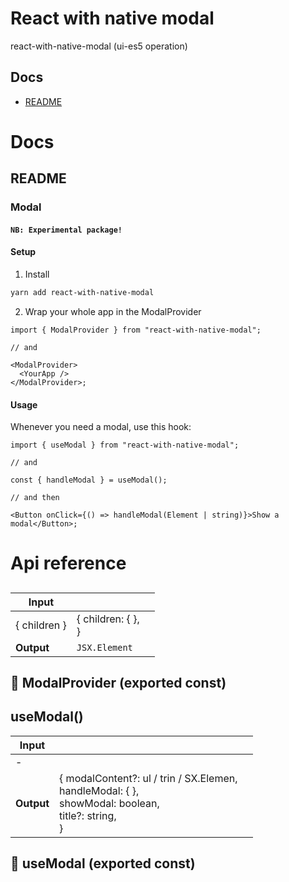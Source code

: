 # React with native modal

react-with-native-modal (ui-es5 operation)



## Docs

- [README](#readme)



# Docs

## README

### Modal

#### `NB: Experimental package!`

#### Setup

1. Install

```bash
yarn add react-with-native-modal
```

2. Wrap your whole app in the ModalProvider

```tsx
import { ModalProvider } from "react-with-native-modal";

// and

<ModalProvider>
  <YourApp />
</ModalProvider>;
```


#### Usage

Whenever you need a modal, use this hook:

```tsx
import { useModal } from "react-with-native-modal";

// and

const { handleModal } = useModal();

// and then

<Button onClick={() => handleModal(Element | string)}>Show a modal</Button>;
```


# Api reference

## <ModalProvider />

| Input      |    |    |
| ---------- | -- | -- |
| { children } | { children: {  }, <br /> } |  |
| **Output** | `JSX.Element`   |    |



## 📄 ModalProvider (exported const)

## useModal()

| Input      |    |    |
| ---------- | -- | -- |
| - | | |
| **Output** | { modalContent?: ul / trin / SX.Elemen, <br />handleModal: {  }, <br />showModal: boolean, <br />title?: string, <br /> }   |    |



## 📄 useModal (exported const)

